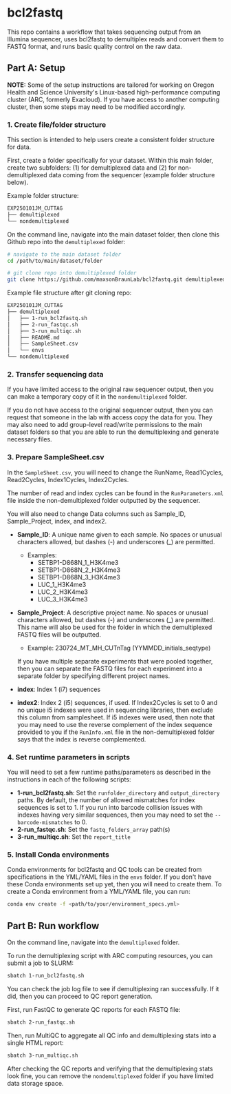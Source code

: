 # bcl2fastq

This repo contains a workflow that takes sequencing output from an Illumina sequencer, uses bcl2fastq to demultiplex reads and convert them to FASTQ format, and runs basic quality control on the raw data.

## Part A: Setup

**NOTE:** Some of the setup instructions are tailored for working on Oregon Health and Science University's Linux-based high-performance computing cluster (ARC, formerly Exacloud). If you have access to another computing cluster, then some steps may need to be modified accordingly.


### 1. Create file/folder structure

This section is intended to help users create a consistent folder structure for data.

First, create a folder specifically for your dataset. Within this main folder, create two subfolders: (1) for demultiplexed data and (2) for non-demultiplexed data coming from the sequencer (example folder structure below).

Example folder structure:

```bash
EXP250101JM_CUTTAG
├── demultiplexed
└── nondemultiplexed
```

On the command line, navigate into the main dataset folder, then clone this Github repo into the `demultiplexed` folder:

```bash
# navigate to the main dataset folder
cd /path/to/main/dataset/folder

# git clone repo into demultiplexed folder
git clone https://github.com/maxsonBraunLab/bcl2fastq.git demultiplexed
```

Example file structure after git cloning repo:

```bash
EXP250101JM_CUTTAG
├── demultiplexed
│   ├── 1-run_bcl2fastq.sh
│   ├── 2-run_fastqc.sh
│   ├── 3-run_multiqc.sh
│   ├── README.md
│   ├── SampleSheet.csv
│   └── envs
└── nondemultiplexed
```


### 2. Transfer sequencing data

If you have limited access to the original raw sequencer output, then you can make a temporary copy of it in the `nondemultiplexed` folder.

If you do not have access to the original sequencer output, then you can request that someone in the lab with access copy the data for you. They may also need to add group-level read/write permissions to the main dataset folders so that you are able to run the demultiplexing and generate necessary files.


### 3. Prepare SampleSheet.csv

In the `SampleSheet.csv`, you will need to change the RunName, Read1Cycles, Read2Cycles, Index1Cycles, Index2Cycles.

The number of read and index cycles can be found in the `RunParameters.xml` file inside the non-demultiplexed folder outputted by the sequencer. 

You will also need to change Data columns such as Sample_ID, Sample_Project, index, and index2.

* __Sample_ID__: A unique name given to each sample. No spaces or unusual characters allowed, but dashes (-) and underscores (_) are permitted.
	- Examples: 
		- SETBP1-D868N_1_H3K4me3
		- SETBP1-D868N_2_H3K4me3
		- SETBP1-D868N_3_H3K4me3
		- LUC_1_H3K4me3
		- LUC_2_H3K4me3
		- LUC_3_H3K4me3

* __Sample_Project__: A descriptive project name. No spaces or unusual characters allowed, but dashes (-) and underscores (_) are permitted. This name will also be used for the folder in which the demultiplexed FASTQ files will be outputted. 
	- Example: 230724_MT_MH_CUTnTag (YYMMDD_initials_seqtype)

	If you have multiple separate experiments that were pooled together, then you can separate the FASTQ files for each experiment into a separate folder by specifying different project names.

* __index__: Index 1 (i7) sequences
* __index2__: Index 2 (i5) sequences, if used. If Index2Cycles is set to 0 and no unique i5 indexes were used in sequencing libraries, then exclude this column from samplesheet. If i5 indexes were used, then note that you may need to use the reverse complement of the index sequence provided to you if the `RunInfo.xml` file in the non-demultiplexed folder says that the index is reverse complemented.


### 4. Set runtime parameters in scripts

You will need to set a few runtime paths/parameters as described in the instructions in each of the following scripts:

* __1-run_bcl2fastq.sh__: Set the `runfolder_directory` and `output_directory` paths. By default, the number of allowed mismatches for index sequences is set to 1. If you run into barcode collision issues with indexes having very similar sequences, then you may need to set the `--barcode-mismatches` to 0.
* __2-run_fastqc.sh__: Set the `fastq_folders_array` path(s)
* __3-run_multiqc.sh__: Set the `report_title`


### 5. Install Conda environments

Conda environments for bcl2fastq and QC tools can be created from specifications in the YML/YAML files in the `envs` folder. If you don't have these Conda environments set up yet, then you will need to create them. To create a Conda environment from a YML/YAML file, you can run:

```bash
conda env create -f <path/to/your/environment_specs.yml>
```


## Part B: Run workflow

On the command line, navigate into the `demultiplexed` folder. 

To run the demultiplexing script with ARC computing resources, you can submit a job to SLURM:

```bash
sbatch 1-run_bcl2fastq.sh
```

You can check the job log file to see if demultiplexing ran successfully. If it did, then you can proceed to QC report generation.

First, run FastQC to generate QC reports for each FASTQ file:

```bash
sbatch 2-run_fastqc.sh
```

Then, run MultiQC to aggregate all QC info and demultiplexing stats into a single HTML report:

```bash
sbatch 3-run_multiqc.sh
```

After checking the QC reports and verifying that the demultiplexing stats look fine, you can remove the `nondemultiplexed` folder if you have limited data storage space.
